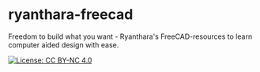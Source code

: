 # ryanthara-freecad
Freedom to build what you want - Ryanthara's FreeCAD-resources to learn computer aided design with ease.



[![License: CC BY-NC 4.0](https://img.shields.io/badge/License-CC%20BY--NC%204.0-lightgrey.svg)](https://creativecommons.org/licenses/by-nc/4.0/)
